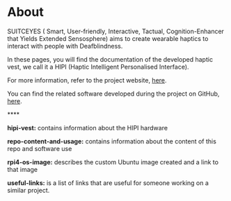 # About

SUITCEYES \( Smart, User-friendly, Interactive, Tactual, Cognition-Enhancer that Yields Extended Sensosphere\) aims to create wearable haptics to interact with people with Deafblindness.

In these pages, you will find the documentation of the developed haptic vest, we call it a HIPI \(Haptic Intelligent Personalised Interface\).

For more information, refer to the project website, [here](https://suitceyes.eu/).

You can find the related software developed during the project on GitHub, [here](https://github.com/Suitceyes-Project).

\*\*\*\*

**hipi-vest:** contains information about the HIPI hardware

**repo-content-and-usage:** contains information about the content of this repo and software use

**rpi4-os-image:** describes the custom Ubuntu image created and a link to that image

**useful-links:** is a list of links that are useful for someone working on a similar project.

